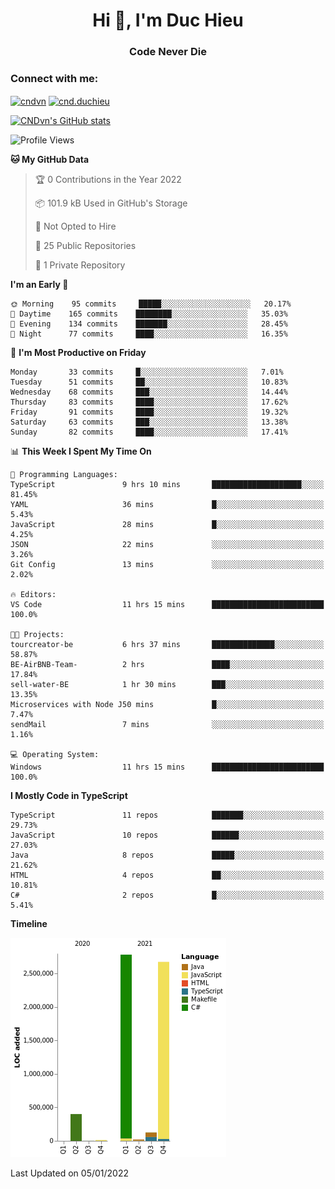 <h1 align="center">Hi 👋, I'm Duc Hieu</h1>
<h3 align="center">Code Never Die</h3>

<h3 align="left">Connect with me:</h3>
<p align="left">
<a href="https://linkedin.com/in/cndvn" target="blank"><img align="center" src="https://img.shields.io/badge/LinkedIn-0077B5?style=for-the-badge&logo=linkedin&logoColor=white" alt="cndvn"/></a>
<a href="https://fb.com/cnd.duchieu" target="blank"><img align="center" src="https://img.shields.io/badge/Facebook-1877F2?style=for-the-badge&logo=facebook&logoColor=white" alt="cnd.duchieu"/></a>
</p>

[![CNDvn's GitHub stats](https://github-readme-stats.vercel.app/api?username=cndvn)](https://github.com/anuraghazra/github-readme-stats)

<!--START_SECTION:waka-->
![Profile Views](http://img.shields.io/badge/Profile%20Views-0-blue)

**🐱 My GitHub Data** 

> 🏆 0 Contributions in the Year 2022
 > 
> 📦 101.9 kB Used in GitHub's Storage 
 > 
> 🚫 Not Opted to Hire
 > 
> 📜 25 Public Repositories 
 > 
> 🔑 1 Private Repository 
 > 
**I'm an Early 🐤** 

```text
🌞 Morning    95 commits     █████░░░░░░░░░░░░░░░░░░░░   20.17% 
🌆 Daytime    165 commits    ████████░░░░░░░░░░░░░░░░░   35.03% 
🌃 Evening    134 commits    ███████░░░░░░░░░░░░░░░░░░   28.45% 
🌙 Night      77 commits     ████░░░░░░░░░░░░░░░░░░░░░   16.35%

```
📅 **I'm Most Productive on Friday** 

```text
Monday       33 commits     █░░░░░░░░░░░░░░░░░░░░░░░░   7.01% 
Tuesday      51 commits     ██░░░░░░░░░░░░░░░░░░░░░░░   10.83% 
Wednesday    68 commits     ███░░░░░░░░░░░░░░░░░░░░░░   14.44% 
Thursday     83 commits     ████░░░░░░░░░░░░░░░░░░░░░   17.62% 
Friday       91 commits     ████░░░░░░░░░░░░░░░░░░░░░   19.32% 
Saturday     63 commits     ███░░░░░░░░░░░░░░░░░░░░░░   13.38% 
Sunday       82 commits     ████░░░░░░░░░░░░░░░░░░░░░   17.41%

```


📊 **This Week I Spent My Time On** 

```text
💬 Programming Languages: 
TypeScript               9 hrs 10 mins       ████████████████████░░░░░   81.45% 
YAML                     36 mins             █░░░░░░░░░░░░░░░░░░░░░░░░   5.43% 
JavaScript               28 mins             █░░░░░░░░░░░░░░░░░░░░░░░░   4.25% 
JSON                     22 mins             ░░░░░░░░░░░░░░░░░░░░░░░░░   3.26% 
Git Config               13 mins             ░░░░░░░░░░░░░░░░░░░░░░░░░   2.02%

🔥 Editors: 
VS Code                  11 hrs 15 mins      █████████████████████████   100.0%

🐱‍💻 Projects: 
tourcreator-be           6 hrs 37 mins       ██████████████░░░░░░░░░░░   58.87% 
BE-AirBNB-Team-          2 hrs               ████░░░░░░░░░░░░░░░░░░░░░   17.84% 
sell-water-BE            1 hr 30 mins        ███░░░░░░░░░░░░░░░░░░░░░░   13.35% 
Microservices with Node J50 mins             █░░░░░░░░░░░░░░░░░░░░░░░░   7.47% 
sendMail                 7 mins              ░░░░░░░░░░░░░░░░░░░░░░░░░   1.16%

💻 Operating System: 
Windows                  11 hrs 15 mins      █████████████████████████   100.0%

```

**I Mostly Code in TypeScript** 

```text
TypeScript               11 repos            ███████░░░░░░░░░░░░░░░░░░   29.73% 
JavaScript               10 repos            ██████░░░░░░░░░░░░░░░░░░░   27.03% 
Java                     8 repos             █████░░░░░░░░░░░░░░░░░░░░   21.62% 
HTML                     4 repos             ██░░░░░░░░░░░░░░░░░░░░░░░   10.81% 
C#                       2 repos             █░░░░░░░░░░░░░░░░░░░░░░░░   5.41%

```


**Timeline**

![Chart not found](https://raw.githubusercontent.com/CNDvn/CNDvn/main/charts/bar_graph.png) 


 Last Updated on 05/01/2022
<!--END_SECTION:waka-->
